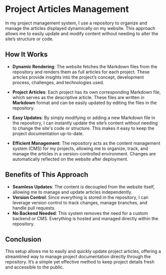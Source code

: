 # Project Articles Management

In my project management system, I use a repository to organize and manage the articles displayed dynamically on my website. This approach allows me to easily update and modify content without needing to alter the site’s structure or code.

## How It Works

- **Dynamic Rendering**: The website fetches the Markdown files from the repository and renders them as full articles for each project. These articles provide insights into the project’s concept, development process, challenges, and technologies used.

- **Project Articles**: Each project has its own corresponding Markdown file, which serves as the descriptive article. These files are written in **Markdown** format and can be easily updated by editing the files in the repository.

- **Easy Updates**: By simply modifying or adding a new Markdown file in the repository, I can instantly update the site’s content without needing to change the site's code or structure. This makes it easy to keep the project documentation up-to-date. 

- **Efficient Management**: The repository acts as the content management system (CMS) for my projects, allowing me to organize, track, and manage the articles in a version-controlled environment. Changes are automatically reflected on the website after deployment. 

## Benefits of This Approach

- **Seamless Updates**: The content is decoupled from the website itself, allowing me to manage and update articles independently.
- **Version Control**: Since everything is stored in the repository, I can leverage version control to track changes, manage branches, and handle pull requests.
- **No Backend Needed**: This system removes the need for a custom backend or CMS. Everything is hosted and managed directly within the repository.

## Conclusion

This setup allows me to easily and quickly update project articles, offering a streamlined way to manage project documentation directly through the repository. It’s a simple yet effective method to keep project details fresh and accessible to the public.
